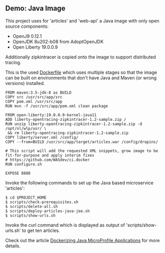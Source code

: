 ## Demo: Java Image

This project uses for 'articles' and 'web-api' a Java image with only open source components:

* OpenJ9 0.12.1
* OpenJDK 8u202-b08 from AdoptOpenJDK
* Open Liberty 19.0.0.9

Additionally zipkintracer is copied onto the image to support distributed tracing.

This is the used [Dockerfile](../articles-java-jee/Dockerfile.nojava) which uses multiple stages so that the image can be built on environments that don't have Java and Maven (or wrong versions) installed.

```
FROM maven:3.5-jdk-8 as BUILD
COPY src /usr/src/app/src
COPY pom.xml /usr/src/app
RUN mvn -f /usr/src/app/pom.xml clean package

FROM open-liberty:19.0.0.9-kernel-java11
ADD liberty-opentracing-zipkintracer-1.2-sample.zip /
RUN unzip liberty-opentracing-zipkintracer-1.2-sample.zip -d /opt/ol/wlp/usr/ \
 && rm liberty-opentracing-zipkintracer-1.2-sample.zip
COPY liberty/server.xml /config/
COPY --from=BUILD /usr/src/app/target/articles.war /config/dropins/

# This script will add the requested XML snippets, grow image to be fit-for-purpose and apply interim fixes
# https://github.com/WASdev/ci.docker
RUN configure.sh

EXPOSE 8080
```

Invoke the following commands to set up the Java based microservice 'articles':

```
$ cd $PROJECT_HOME
$ scripts/check-prerequisites.sh
$ scripts/delete-all.sh
$ scripts/deploy-articles-java-jee.sh
$ scripts/show-urls.sh
```

Invoke the curl command which is displayed as output of 'scripts/show-urls.sh' to get ten articles.

Check out the article [Dockerizing Java MicroProfile Applications](http://heidloff.net/article/dockerizing-container-java-microprofile) for more details.



